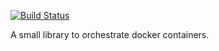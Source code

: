 [![Build Status](https://drone.io/github.com/alexec/docker-java-orchestration/status.png)](https://drone.io/github.com/alexec/docker-java-orchestration/latest)

A small library to orchestrate docker containers.